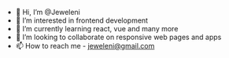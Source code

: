 - 👋 Hi, I’m @Jeweleni
- 👀 I’m interested in frontend development
- 🌱 I’m currently learning react, vue and many more
- 💞️ I’m looking to collaborate on responsive web pages and apps
- 📫 How to reach me - jeweleni@gmail.com

<!---
Jeweleni/Jeweleni is a ✨ special ✨ repository because its `README.md` (this file) appears on your GitHub profile.
You can click the Preview link to take a look at your changes.
--->
